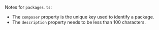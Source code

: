 Notes for `packages.ts`:
- The `composer` property is the unique key used to identify a package.
- The `description` property needs to be less than 100 characters.